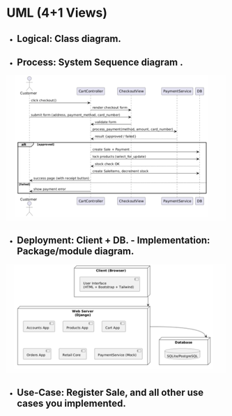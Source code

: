 # UML (4+1 Views) 

- ## Logical: Class diagram.

- ## Process: System Sequence diagram . 
![System Sequence Diagram for purchase flow](image.png "System Sequence Diagram for purchase flow")


- ## Deployment: Client + DB. - Implementation: Package/module diagram. 
![Client +DB UML](image-1.png)


- ## Use-Case: Register Sale, and all other use cases you implemented.